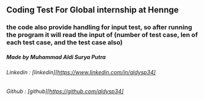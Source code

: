## Coding Test For Global internship at Hennge

### the code also provide handling for input test, so after running the program it will read the input of (number of test case, len of each test case, and the test case also)

##### Made by Muhammad Aldi Surya Putra
###### Linkedin : [linkedin][https://www.linkedin.com/in/aldysp34]
###### Github : [github][https://github.com/aldysp34]